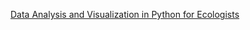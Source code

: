 [Data Analysis and Visualization in Python for Ecologists](https://datacarpentry.org/python-ecology-lesson/)
